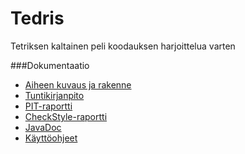 # Tedris
Tetriksen kaltainen peli koodauksen harjoittelua varten

###Dokumentaatio
- [Aiheen kuvaus ja rakenne](dokumentaatio/aiheenKuvausJaRakenne.md)
- [Tuntikirjanpito](dokumentaatio/tuntikirjanpito.md)
- [PIT-raportti](https://htmlpreview.github.io/?https://github.com/Sxvz/Tedris/blob/master/dokumentaatio/pit-raportti/201610221940/index.html)
- [CheckStyle-raportti](https://htmlpreview.github.io/?https://github.com/Sxvz/Tedris/blob/master/dokumentaatio/checkstyle-raportti/checkstyle.html)
- [JavaDoc](https://htmlpreview.github.io/?https://github.com/Sxvz/Tedris/blob/master/javadoc/apidocs/index.html)
- [Käyttöohjeet](dokumentaatio/kayttoohjeet.md)
